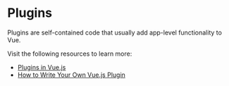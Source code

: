 # Plugins

Plugins are self-contained code that usually add app-level functionality to Vue. 

Visit the following resources to learn more:

- [Plugins in Vue.js](https://vuejs.org/guide/reusability/plugins.html)
- [How to Write Your Own Vue.js Plugin](https://www.linode.com/docs/guides/how-to-write-vue-js-plugins/)
